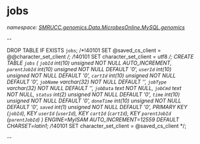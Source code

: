 ﻿# jobs
_namespace: [SMRUCC.genomics.Data.MicrobesOnline.MySQL.genomics](./index.md)_

--
 
 DROP TABLE IF EXISTS `jobs`;
 /*!40101 SET @saved_cs_client = @@character_set_client */;
 /*!40101 SET character_set_client = utf8 */;
 CREATE TABLE `jobs` (
 `jobId` int(10) unsigned NOT NULL AUTO_INCREMENT,
 `parentJobId` int(10) unsigned NOT NULL DEFAULT '0',
 `userId` int(10) unsigned NOT NULL DEFAULT '0',
 `cartId` int(10) unsigned NOT NULL DEFAULT '0',
 `jobName` varchar(32) NOT NULL DEFAULT '',
 `jobType` varchar(32) NOT NULL DEFAULT '',
 `jobData` text NOT NULL,
 `jobCmd` text NOT NULL,
 `status` int(2) unsigned NOT NULL DEFAULT '0',
 `time` int(10) unsigned NOT NULL DEFAULT '0',
 `doneTime` int(10) unsigned NOT NULL DEFAULT '0',
 `saved` int(1) unsigned NOT NULL DEFAULT '0',
 PRIMARY KEY (`jobId`),
 KEY `userId` (`userId`),
 KEY `cartId` (`cartId`),
 KEY `parentJobId` (`parentJobId`)
 ) ENGINE=MyISAM AUTO_INCREMENT=12559 DEFAULT CHARSET=latin1;
 /*!40101 SET character_set_client = @saved_cs_client */;
 
 --




